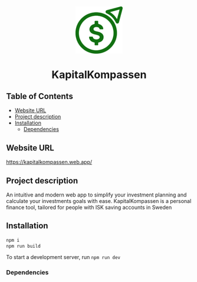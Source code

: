 <p align="center">
<img width="128px" src="assets/images/kapitalkompassen.svg" alt="KapitalKompassen logo" width=32 style="vertical-align:middle">
<h1 align="center">KapitalKompassen</h1>
</p>

## Table of Contents
- [Website URL](#website-url)
- [Project description](#project-description)
- [Installation](#installation)
  - [Dependencies](#dependencies)

## Website URL
https://kapitalkompassen.web.app/

## Project description
An intuitive and modern web app to simplify your investment planning and calculate your investments goals with ease. KapitalKompassen is a personal finance tool, tailored for people with ISK saving accounts in Sweden


## Installation
```
npm i
npm run build
```

To start a development server, run `npm run dev`

### Dependencies
```json

```
